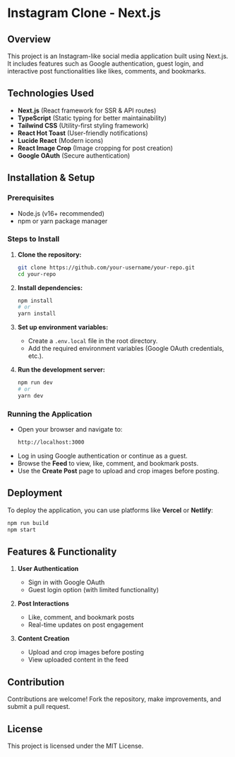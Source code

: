# Instagram Clone - Next.js

## Overview

This project is an Instagram-like social media application built using Next.js. It includes features such as Google authentication, guest login, and interactive post functionalities like likes, comments, and bookmarks.

## Technologies Used

- **Next.js** (React framework for SSR & API routes)
- **TypeScript** (Static typing for better maintainability)
- **Tailwind CSS** (Utility-first styling framework)
- **React Hot Toast** (User-friendly notifications)
- **Lucide React** (Modern icons)
- **React Image Crop** (Image cropping for post creation)
- **Google OAuth** (Secure authentication)

## Installation & Setup

### Prerequisites

- Node.js (v16+ recommended)
- npm or yarn package manager

### Steps to Install

1. **Clone the repository:**
   ```sh
   git clone https://github.com/your-username/your-repo.git
   cd your-repo
   ```
2. **Install dependencies:**
   ```sh
   npm install
   # or
   yarn install
   ```
3. **Set up environment variables:**

   - Create a `.env.local` file in the root directory.
   - Add the required environment variables (Google OAuth credentials, etc.).

4. **Run the development server:**
   ```sh
   npm run dev
   # or
   yarn dev
   ```

### Running the Application

- Open your browser and navigate to:
  ```sh
  http://localhost:3000
  ```
- Log in using Google authentication or continue as a guest.
- Browse the **Feed** to view, like, comment, and bookmark posts.
- Use the **Create Post** page to upload and crop images before posting.

## Deployment

To deploy the application, you can use platforms like **Vercel** or **Netlify**:

```sh
npm run build
npm start
```

## Features & Functionality

1. **User Authentication**

   - Sign in with Google OAuth
   - Guest login option (with limited functionality)

2. **Post Interactions**

   - Like, comment, and bookmark posts
   - Real-time updates on post engagement

3. **Content Creation**
   - Upload and crop images before posting
   - View uploaded content in the feed

## Contribution

Contributions are welcome! Fork the repository, make improvements, and submit a pull request.

## License

This project is licensed under the MIT License.
